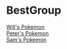 # BestGroup

[Will's Pokemon](salamence.md)  
[Peter's Pokemon](squirtle.md)  
[Sam's Pokemon](darkrai.md)

